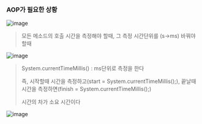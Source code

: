 
### AOP가 필요한 상황

![image](https://user-images.githubusercontent.com/114403546/202633395-62516a19-5b5f-4a8e-affd-c47a8d453142.png)

>모든 메소드의 호출 시간을 측정해야 할때, 그 측정 시간단위를 (s->ms) 바꿔야 할때

![image](https://user-images.githubusercontent.com/114403546/202634030-aa329e7f-27c7-4dc7-822e-92e06c57eaa4.png)

>System.currentTimeMillis() : ms단위로 측정을 한다
>
>즉, 시작할때 시간을 측정하고(start = System.currentTimeMillis();), 끝날때 시간을 측정하면(finish = System.currentTimeMillis();)
>
>시간의 차가 소요 시간이다

![image](https://user-images.githubusercontent.com/114403546/202637083-c2b11c54-03b2-4c3a-b0fb-3350470e68c1.png)

